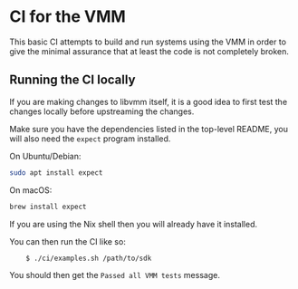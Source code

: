 # CI for the VMM

This basic CI attempts to build and run systems using the VMM in order to give
the minimal assurance that at least the code is not completely broken.

## Running the CI locally

If you are making changes to libvmm itself, it is a good idea to
first test the changes locally before upstreaming the changes.

Make sure you have the dependencies listed in the top-level README, you will
also need the `expect` program installed.

On Ubuntu/Debian:
```sh
sudo apt install expect
```

On macOS:
```sh
brew install expect
```

If you are using the Nix shell then you will already have it installed.

You can then run the CI like so:
```sh
    $ ./ci/examples.sh /path/to/sdk
```

You should then get the `Passed all VMM tests` message.

